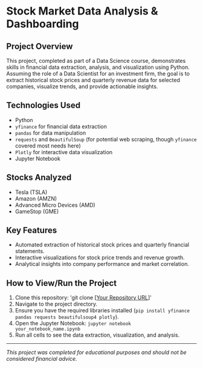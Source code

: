 # Stock Market Data Analysis & Dashboarding

## Project Overview
This project, completed as part of a Data Science course, demonstrates skills in financial data extraction, analysis, and visualization using Python. Assuming the role of a Data Scientist for an investment firm, the goal is to extract historical stock prices and quarterly revenue data for selected companies, visualize trends, and provide actionable insights.

## Technologies Used
- Python
- `yfinance` for financial data extraction
- `pandas` for data manipulation
- `requests` and `BeautifulSoup` (for potential web scraping, though `yfinance` covered most needs here)
- `Plotly` for interactive data visualization
- Jupyter Notebook

## Stocks Analyzed
- Tesla (TSLA)
- Amazon (AMZN)
- Advanced Micro Devices (AMD)
- GameStop (GME)

## Key Features
- Automated extraction of historical stock prices and quarterly financial statements.
- Interactive visualizations for stock price trends and revenue growth.
- Analytical insights into company performance and market correlation.

## How to View/Run the Project
1. Clone this repository: 'git clone [[Your Repository URL](https://github.com/Joarah1/Stock-Market-Analysis-Dashboard-Tesla-Stock-Project.git)]'
2. Navigate to the project directory.
3. Ensure you have the required libraries installed (`pip install yfinance pandas requests beautifulsoup4 plotly`).
4. Open the Jupyter Notebook: `jupyter notebook your_notebook_name.ipynb`
5. Run all cells to see the data extraction, visualization, and analysis.

---
*This project was completed for educational purposes and should not be considered financial advice.*
